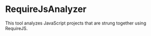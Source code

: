 # RequireJsAnalyzer
This tool analyzes JavaScript projects that are strung together using RequireJS.
